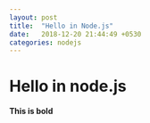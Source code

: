 ```yaml
---
layout: post
title:  "Hello in Node.js"
date:   2018-12-20 21:44:49 +0530
categories: nodejs
---
```


# Hello in node.js

**This is bold**